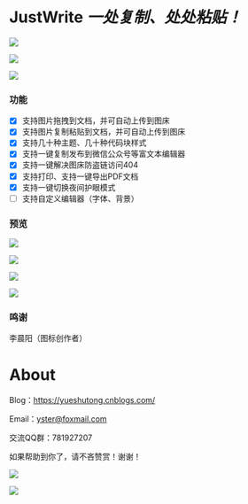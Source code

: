 # JustWrite *一处复制、处处粘贴！*

![](https://img.shields.io/github/license/yueshutong/JustWrite)

![](https://img.shields.io/badge/platform-mac|window|linux-lightgrey.svg)

![](https://img.shields.io/static/v1?label=electron&message=6.0.12&color=)

### 功能

- [x] 支持图片拖拽到文档，并可自动上传到图床
- [x] 支持图片复制粘贴到文档，并可自动上传到图床
- [x] 支持几十种主题、几十种代码块样式
- [x] 支持一键复制发布到微信公众号等富文本编辑器
- [x] 支持一键解决图床防盗链访问404
- [x] 支持打印、支持一键导出PDF文档
- [x] 支持一键切换夜间护眼模式
- [ ] 支持自定义编辑器（字体、背景）

### 预览

![](https://tva1.sinaimg.cn/large/006y8mN6ly1g8rx460zjij313u0u04bs.jpg)

![](https://tva1.sinaimg.cn/large/006y8mN6ly1g8rx58ewzsj313u0u0dsm.jpg)

![](https://tva1.sinaimg.cn/large/006y8mN6ly1g8rx5k645uj313u0u0h0a.jpg)

![](https://tva1.sinaimg.cn/large/006y8mN6ly1g8rxbp31ldj313u0u0dtq.jpg)

### 鸣谢

李晨阳（图标创作者）

# About

Blog：https://yueshutong.cnblogs.com/

Email：[yster@foxmail.com](mailto:yster@foxmail.com)

交流QQ群：781927207

如果帮助到你了，请不吝赞赏！谢谢！

![](https://user-images.githubusercontent.com/31175877/67548917-af6d1600-f735-11e9-9807-351e6a2db269.png)

![](https://user-images.githubusercontent.com/31175877/67549023-e17e7800-f735-11e9-89d4-5ca7dac0486d.png)